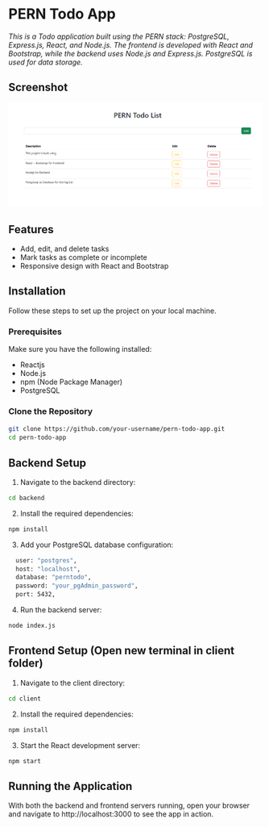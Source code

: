 # PERN Todo App

*This is a Todo application built using the PERN stack: PostgreSQL, Express.js, React, and Node.js. The frontend is developed with React and Bootstrap, while the backend uses Node.js and Express.js. PostgreSQL is used for data storage.* <br>
## Screenshot 
![Screenshot](https://github.com/AkashKobal/PERN-Todo-App/blob/main/Screenshot%202024-07-22%20003345.png) 

## Features

- Add, edit, and delete tasks
- Mark tasks as complete or incomplete
- Responsive design with React and Bootstrap

## Installation

Follow these steps to set up the project on your local machine.

### Prerequisites

Make sure you have the following installed:

- Reactjs
- Node.js
- npm (Node Package Manager)
- PostgreSQL

### Clone the Repository

```sh
git clone https://github.com/your-username/pern-todo-app.git
cd pern-todo-app
```

## Backend Setup
1. Navigate to the backend directory:
```sh
cd backend
```

2. Install the required dependencies:

```sh
npm install
```

3. Add your PostgreSQL database configuration:
```sh
  user: "postgres",
  host: "localhost",
  database: "perntodo",
  password: "your_pgAdmin_password",
  port: 5432,
```

4. Run the backend server:
```sh
node index.js
```

## Frontend Setup (Open new terminal in client folder)
1. Navigate to the client directory:
```sh
cd client
```

2. Install the required dependencies:
```sh
npm install
```
3. Start the React development server:
```sh
npm start
```

## Running the Application
With both the backend and frontend servers running, open your browser and navigate to http://localhost:3000 to see the app in action.





